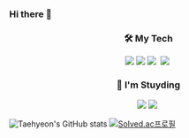 ### Hi there 👋

<h3 align="center"> 🛠️ My Tech </h3>
<div align="center">
  <img src="https://img.shields.io/badge/Java-20232a.svg?style=for-the-badge&logo=jordan&logoColor=F9A03C" />
  <img src="https://img.shields.io/badge/Spring Boot-20232a.svg?style=for-the-badge&logo=spring-boot&logoColor=6DB33F" />
  <img src="https://img.shields.io/badge/Docker-20232a.svg?style=for-the-badge&logo=docker&logoColor=2496ED" />&nbsp
  <img src="https://img.shields.io/badge/Aws-F7DF1E.svg?style=for-the-badge&logo=amazon-web-services&logoColor=232F3E" />&nbsp
</div>

<h3 align="center"> 📖 I'm Stuyding </h3>
<div align="center">
  <img src="https://img.shields.io/badge/Spring Data Jpa-20232a.svg?style=for-the-badge&logo=spring-boot&logoColor=6DB33F" />
  <img src="https://img.shields.io/badge/MySQL-20232a.svg?style=for-the-badge&logo=mysql&logoColor=4479A1" />&nbsp
</div>


![Taehyeon's GitHub stats](https://github-readme-stats.vercel.app/api?username=whxogus215&show_icons=true&theme=nightowl)
[![Solved.ac프로필](http://mazassumnida.wtf/api/v2/generate_badge?boj=whxogus215)](https://solved.ac/whxogus215)
